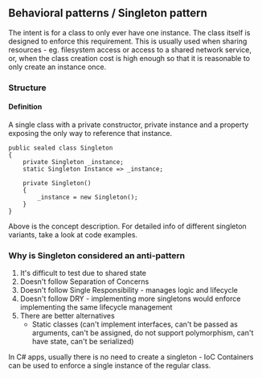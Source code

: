## Behavioral patterns / Singleton pattern

The intent is for a class to only ever have one instance. The class itself is designed to enforce this requirement. This is usually used when sharing resources - eg. filesystem access or access to a shared network service, or, when the class creation cost is high enough so that it is reasonable to only create an instance once.

### Structure
#### Definition
A single class with a private constructor, private instance and a property exposing the only way to reference that instance.
```
public sealed class Singleton
{
    private Singleton _instance;
    static Singleton Instance => _instance;
    
    private Singleton() 
    {
        _instance = new Singleton();
    }
}
```
Above is the concept description. For detailed info of different singleton variants, take a look at code examples.

### Why is Singleton considered an anti-pattern
1. It's difficult to test due to shared state
2. Doesn't follow Separation of Concerns 
3. Doesn't follow Single Responsibility - manages logic and lifecycle
4. Doesn't follow DRY - implementing more singletons would enforce implementing the same lifecycle management
5. There are better alternatives
   - Static classes (can't implement interfaces, can't be passed as arguments, can't be assigned, do not support polymorphism, can't have state, can't be serialized)

In C# apps, usually there is no need to create a singleton - IoC Containers can be used to enforce a single instance of the regular class.